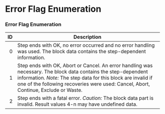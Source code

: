 # Error Flag Enumeration

### Error Flag Enumeration

| **ID** | **Description**                                                                                                                                                                                                                                                        |
| -----: | ---------------------------------------------------------------------------------------------------------------------------------------------------------------------------------------------------------------------------------------------------------------------- |
|      0 | Step ends with OK, no error occurred and no error handling was used. The block data contains the step-dependent information.                                                                                                                                           |
|      1 | Step ends with OK, Abort or Cancel. An error handling was necessary. The block data contains the step-dependent information. _Note:_ The step data for this block are invalid if one of the following recoveries were used: Cancel, Abort, Continue, Exclude or Waste. |
|      2 | Step ends with a fatal error. _Caution:_ The block data part is invalid. Result values 4-n may have undefined data.                                                                                                                                                    |

&#x20;
